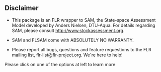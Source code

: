 ## Disclaimer ##

  * This package is an FLR wrapper to SAM, the State-space Assessment Model  developed by Anders Nielsen, DTU-Aqua. For details regarding SAM, please consult <http://www.stockassessment.org>.

  * SAM and FLSAM come with ABSOLUTELY NO WARRANTY.

  * Please report all bugs, questions and feature requestions to the FLR mailing list, flr-list@flr-project.org. We´re here to help!

Please click on one of the options at left to learn more
